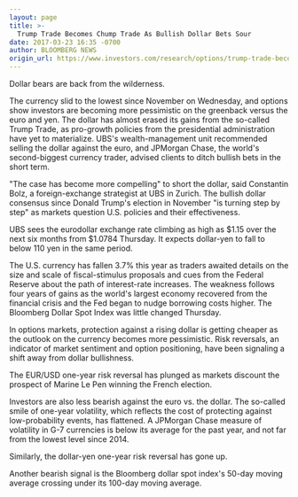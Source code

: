 ```yaml
---
layout: page
title: >-
  Trump Trade Becomes Chump Trade As Bullish Dollar Bets Sour
date: 2017-03-23 16:35 -0700
author: BLOOMBERG NEWS
origin_url: https://www.investors.com/research/options/trump-trade-becomes-chump-trade-as-bullish-dollar-bets-sour/
---
```






Dollar bears are back from the wilderness.


The currency slid to the lowest since November on Wednesday, and options show investors are becoming more pessimistic on the greenback versus the euro and yen. The dollar has almost erased its gains from the so-called Trump Trade, as pro-growth policies from the presidential administration have yet to materialize. UBS's wealth-management unit recommended selling the dollar against the euro, and JPMorgan Chase, the world's second-biggest currency trader, advised clients to ditch bullish bets in the short term.


"The case has become more compelling" to short the dollar, said Constantin Bolz, a foreign-exchange strategist at UBS in Zurich. The bullish dollar consensus since Donald Trump's election in November "is turning step by step" as markets question U.S. policies and their effectiveness.


UBS sees the eurodollar exchange rate climbing as high as $1.15 over the next six months from $1.0784 Thursday. It expects dollar-yen to fall to below 110 yen in the same period.


The U.S. currency has fallen 3.7% this year as traders awaited details on the size and scale of fiscal-stimulus proposals and cues from the Federal Reserve about the path of interest-rate increases. The weakness follows four years of gains as the world's largest economy recovered from the financial crisis and the Fed began to nudge borrowing costs higher. The Bloomberg Dollar Spot Index was little changed Thursday.


In options markets, protection against a rising dollar is getting cheaper as the outlook on the currency becomes more pessimistic. Risk reversals, an indicator of market sentiment and option positioning, have been signaling a shift away from dollar bullishness.


The EUR/USD one-year risk reversal has plunged as markets discount the prospect of Marine Le Pen winning the French election.


Investors are also less bearish against the euro vs. the dollar. The so-called smile of one-year volatility, which reflects the cost of protecting against low-probability events, has flattened. A JPMorgan Chase measure of volatility in G-7 currencies is below its average for the past year, and not far from the lowest level since 2014.


Similarly, the dollar-yen one-year risk reversal has gone up.


Another bearish signal is the Bloomberg dollar spot index's 50-day moving average crossing under its 100-day moving average.




